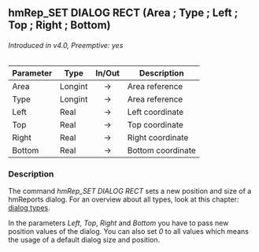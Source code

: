 ## hmRep_SET DIALOG RECT (Area ; Type ; Left ; Top ; Right ; Bottom)
###### Introduced in v4.0, Preemptive: yes

|Parameter|Type|In/Out|Description
|---|---|:---:|---
|Area|Longint|→|Area reference
|Type|Longint|→|Area reference
|Left|Real|→|Left coordinate
|Top|Real|→|Top coordinate
|Right|Real|→|Right coordinate
|Bottom|Real|→|Bottom coordinate

### Description
The command *hmRep_SET DIALOG RECT* sets a new position and size of a hmReports dialog.
For an overview about all types, look at this chapter: [dialog types](../Appendix/DialogTypes.md).

In the parameters *Left*, *Top*, *Right* and *Bottom* you have to pass new position values of the dialog.
You can also set *0* to all values which means the usage of a default dialog size and position.
